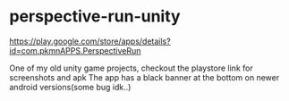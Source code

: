 # perspective-run-unity
https://play.google.com/store/apps/details?id=com.pkmnAPPS.PerspectiveRun

One of my old unity game projects, checkout the playstore link for 
screenshots and apk
The app has a black banner at the bottom on newer android versions(some bug idk..)

